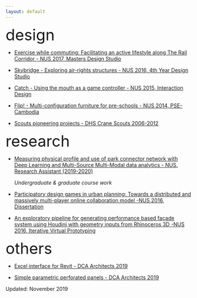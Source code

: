 ```yaml
---
layout: default
---
```


<style>
    .intro-title {
        font-size: 3em;
    }
</style>

<div class="intro-title">design</div>

- [Exercise while commuting: Facilitating an active lifestyle along The Rail Corridor - NUS 2017, Masters Design Studio](./railcorridor.html)

- [Skybridge - Exploring air-rights structures - NUS 2016, 4th Year Design Studio](./skybridge.html)

- [Catch - Using the mouth as a game controller - NUS 2015, Interaction Design](./catch.html)

- [Flip! - Multi-configuration furniture for pre-schools - NUS 2014, PSE-Cambodia](./flip.html)

- [Scouts pioneering projects - DHS Crane Scouts 2006-2012](./scout.html)

<div class="intro-title">research</div>

- [Measuring physical profile and use of park connector network with Deep Learning and Multi-Source Multi-Modal data analytics - NUS, Research Assistant (2019-2020)](./pcn.html)

    *Undergraduate & graduate course work*
- [Participatory design games in urban planning: Towards a distributed and massively multi-player online collaboration model -NUS 2016, Dissertation](portfolio/dissertation_2016.pdf)

- [An exploratory pipeline for generating performance based façade system using Houdini with geometry inputs from Rhinoceros 3D -NUS 2016, Iterative Virtual Prototyping](portfolio/ivp_report.pdf)

<div class="intro-title">others</div>

- [Excel interface for Revit - DCA Architects 2019](./excel_to_revit.html)

- [Simple parametric perforated panels - DCA Architects 2019](./perforated_panels.html)


Updated: November 2019
